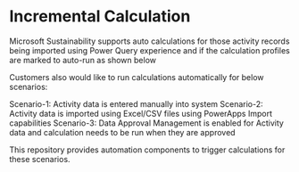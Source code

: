 # Incremental Calculation
Microsoft Sustainability supports auto calculations for those activity records being imported using Power Query experience and if the calculation profiles are marked to auto-run as shown below

Customers also would like to run calculations automatically for below scenarios:

Scenario-1: Activity data is entered manually into system
Scenario-2: Activity data is imported using Excel/CSV files using PowerApps Import capabilities
Scenario-3: Data Approval Management is enabled for Activity data and calculation needs to be run when they are approved

This repository provides automation components to trigger calculations for these scenarios.
